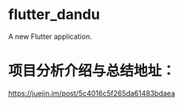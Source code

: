 # flutter_dandu

A new Flutter application.

# 项目分析介绍与总结地址：

https://juejin.im/post/5c4016c5f265da61483bdaea


